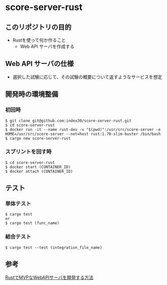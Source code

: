 # score-server-rust

## このリポジトリの目的
- Rustを使って何か作ること
  - Web API サーバを作成する

## Web API サーバの仕様
- 選択した試験に応じて、その試験の概要について返すようなサービスを想定

## 開発時の環境整備

### 初回時
```Shell
$ git clone git@github.com:index30/score-server-rust.git
$ cd score-server-rust
$ docker run -it --name rust-dev -v "$(pwd)":/usr/src/score-server -e HOME=/usr/src/score-server --net=host rust:1.70-slim-buster /bin/bash
$ cargo new score-server-rust
```

### スプリントを回す時
```Shell
$ cd score-server-rust
$ docker start (CONTAINER_ID)
$ docker attach (CONTAINER_ID)
```

## テスト
### 単体テスト
```Shell
$ cargo test
or 
$ cargo test (func_name)
```

### 結合テスト
```Shell
$ cargo test --test (integration_file_name)
```

## 参考
[RustでMVPなWebAPIサーバを開発する方法](https://zenn.dev/tetter/books/webapi-mvp-book)
